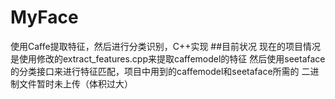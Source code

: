 # MyFace
使用Caffe提取特征，然后进行分类识别，C++实现
##目前状况
现在的项目情况是使用修改的extract_features.cpp来提取caffemodel的特征
然后使用seetaface的分类接口来进行特征匹配，项目中用到的caffemodel和seetaface所需的
二进制文件暂时未上传（体积过大）